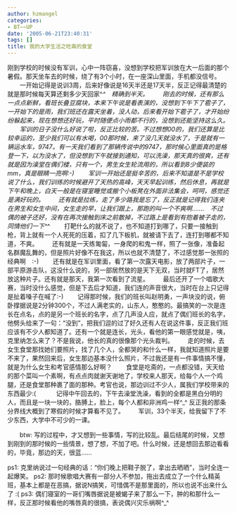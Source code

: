 ```yaml
---
author: hzmangel
categories:
- BT~~UP
date: '2005-06-21T23:40:31'
tags: []
title: 我的大学生活之吃斋的食堂
---
```

刚到学校的时候没有军训，心中一阵窃喜，没想到学校把军训放在大一后面的那个暑假。那天坐车去的时候，绕了有3个小时，在一座深山里面，手机都没信号。
　　一开始记得是说训3周，后来好像说是16天半还是17天半，反正记得最清楚的就是那时候每天算还剩多少天回家^_^　精确到半天。
　　刚去的时候，还有那么一点点新鲜，看班长叠豆腐块，本来下午说是看表演的，没想到下午下了雹子了，一开始下的是雨，我们班还在露天坐着，没人动，后来看开始下雹子了，才开始纷纷躲起来，现在想想还好玩，平时随便点小雨都不行的，没想到还能坚持这么久。
　　军训的日子没什么好说了啦，反正比较的苦。不过想想00的，我们还算是比较幸运的，至少我们可以有水喝，00那时候，来了没几天就没水了，于是就有一辆运水车，9747。有一天我们看到了那辆传说中的9747，那时候心里面真的是格登一下，以为没水了，但没想到下午就接到通知，可以洗澡，那天真的很爽，还有就是因为澡堂在偶们楼，只有一个，男生女生轮流用的，所以看到8少便装的mm，真是眼睛一亮啊:-)
　　军训一开始还是挺辛苦的，后来不知道是不是学校说了什么，我们训练的时候避开了天热的高峰，天天早起训练，然后休息，再就是下午和晚上，白天一般是在寝室睡觉或搬个小板凳在外面非法集会，呵呵，感觉还是满好玩的。
　　还有就是拉练，走了多少路我是忘了，反正就是记得我们连夹在男生和女生中间，女生走的早，让我们跟上，那跑的叫一个不爽啊.......　不过偶的被子还好，没有在再次接触到床之前散掉，不过路上是看到有抱着被子走的，同情他们一下^_^
　　打靶什么的就不说了，也不知道打到哪了，只要一接触到枪，背上就有一个人死死的压着，扣了几下板机，就被请下去了，连打到哪都不知道，不爽。
　　还有就是一天练匍匐，一身爬的和鬼一样，照了一张像，准备起名群魔乱舞的，但是照片好像不在我这，所以也就不清楚了，不过感觉那一张照的经典啊　:-)
　　还有就是在军训里面，看了第一次露天电影，放了两部片子，一部平原游击队，这没什么说的，另一部居然放的是天下无双，当时就FT了，居然放这种片子。还有就是那天，我第一次看到了流星。
　　最后还开了一个唱歌大赛，当时没什么感觉，但是下去后才知道，我们连的声音很大，当时在台上只记得是扯着嗓子在喊了:-)
　　记得那时候，我们的班长叫赵明勇，一声块没的说，俯卧撑据说是2分钟300个，不过人满老实的，山东人，憨憨的。最搞笑的一次是连长在点名，点的是另一个班长的名字，点了几声没人应，就点了偶们班长的名字，他劈头给来了一句：“没到”，把我们逗的过了好久还有人在说这件事，反正我们班应该有不少人都知道了。还有一个就是连长，光头，看他的第一眼感觉就是，咦，克里纳怎么来了？不是我说，他长的真的很像那个光头裁判。
　　走的时候，去女生食堂那找她们要照片，找了几个人，全都哭的和什么一样，我就知道照片是要不来了，果然回来后，女生那边基本没什么照片，不过我还是有一件事情搞不懂，就是为什么女生和考官感情那么好啊？
　　食堂是吃斋的，一点都没错，天天给的那个菜叫一个素啊，有点点肉就谢天谢地了，学校来人那天，给每个人一个鸡腿，还是食堂那种裹了面的那种。考官也说，那边训过不少人，属我们学校带来的东西最少:(　
　　记得中午回去的，下午去澡堂洗澡，看到的全都是黑白分明的人，而且是一块一块的，胳膊上，脸上，每个人都和非洲鸡一样^_^ 反正我的那条分界线大概到了寒假的时候才算看不见了。
　　军训，33个半天，给我留下了不少东西，大学中不可少的一课。

　　btw: 写的过程中，才又想到一些事情，写的比较乱。最后结尾的时候，又想到刚到的那时候的一些情景，想了想，不加了吧。什么时候，还是想回去那边看看的，毕竟，那边的天，很蓝......

ps1: 克里纳说过一句经典的话：“你们晚上把鞋子脱了，拿出去晒晒”，当时全连一起爆笑。
ps2: 那时候歌唱大赛有一部分人不参加，拖出去成立了一个什么精英班，基本上都是在恶搞，据说N搞笑，可惜偶不是那里面的，所以也说不出来什么了 :(
ps3: 偶们寝室的一哥们嘴唇据说是被蝎子来了那么一下，肿的和那什么一样，反正那时候看他的嘴唇真的很搞，表说偶兴灾乐祸啊^_^